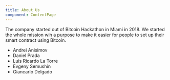 ```yaml
---
title: About Us
component: ContentPage
---
```


The company started out of Bitcoin Hackathon in Miami in 2018. We started the whole mission wih a purpose to make it easier for people to set up their smart contract using Bitcoin.

* Andrei Anisimov
* Daniel Prada
* Luis Ricardo La Torre
* Evgeny Semushin
* Giancarlo Delgado
